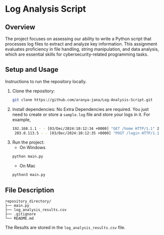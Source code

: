 # Log Analysis Script

## Overview
The project focuses on assessing our ability to write a Python script that processes log files to extract and analyze key information. This assignment evaluates proficiency in file handling, string manipulation, and data analysis, which are essential skills for cybersecurity-related programming tasks.


## Setup and Usage
Instructions to run the repository locally.
1. Clone the repository:
   ```bash
   git clone https://github.com/aranya-jana/Log-Analysis-Script.git
   ```
1. Install dependencies:
   No Extra Dependencies are required. You just need to create or store a `sample.log` file and store your logs in it.
   For example,
   ```bash
   192.168.1.1 - - [03/Dec/2024:10:12:34 +0000] "GET /home HTTP/1.1" 200 512
    203.0.113.5 - - [03/Dec/2024:10:12:35 +0000] "POST /login HTTP/1.1" 401 128 "Invalid credentials"
    ```
1. Run the project:
    - On Windows
    ```bash
    python main.py
    ```
    - On Mac
    ```bash
    python3 main.py
    ```

## File Description
```
repository_directory/
├── main.py
├── log_analysis_results.csv
├── .gitignore
└── README.md
```
The Results are stored in the `log_analysis_results.csv` file.
